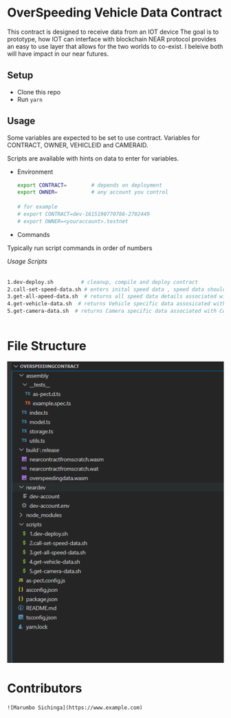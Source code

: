 # OverSpeeding Vehicle Data Contract

This contract is designed to receive data from an IOT device
The goal is to prototype, how IOT can interface with blockchain
NEAR protocol provides an easy to use layer that allows for the two worlds to co-exist. I beleive both will have impact in our near futures.

## Setup

- Clone this repo
- Run `yarn`

## Usage
Some variables are expected to be set to use contract. 
Variables for CONTRACT, OWNER, VEHICLEID and CAMERAID.

Scripts are available with hints on data to enter for variables.

- Environment
  ```sh
  export CONTRACT=        # depends on deployment
  export OWNER=           # any account you control

  # for example
  # export CONTRACT=dev-1615190770786-2702449
  # export OWNER=<youraccount>.testnet
  ```

- Commands

Typically run script commands in order of numbers

  _Usage Scripts_

  ```sh

  1.dev-deploy.sh         # cleanup, compile and deploy contract
  2.call-set-speed-data.sh # enters inital speed data , speed data should be edited for varied entries on subsequent runs
  3.get-all-apeed-data.sh  # returns all speed data details associated with Contract details it is deployed to.
  4.get-vehicle-data.sh  # returns Vehicle specific data assosicated with Contract
  5.get-camera-data.sh  # returns Camera specific data associated with Contract
    
```
# File Structure

![file structure](./images/fileStructure.png)

# Contributors

 	![Marumbo Sichinga](https://www.example.com)


